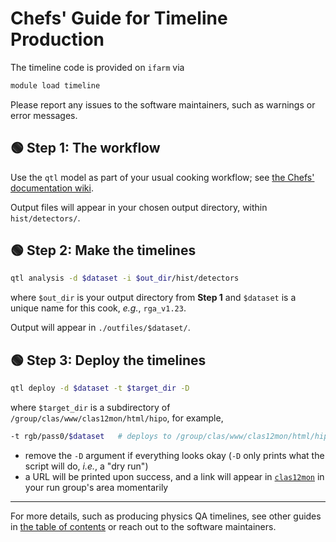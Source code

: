 # Chefs' Guide for Timeline Production

The timeline code is provided on `ifarm` via
```bash
module load timeline
```

Please report any issues to the software maintainers, such as warnings or error messages.

## :green_circle: Step 1: The workflow

Use the `qtl` model as part of your usual cooking workflow;
see [the Chefs' documentation wiki](https://clasweb.jlab.org/wiki/index.php/CLAS12_Chef_Documentation).

Output files will appear in your chosen output directory, within `hist/detectors/`.

## :green_circle: Step 2: Make the timelines

```bash
qtl analysis -d $dataset -i $out_dir/hist/detectors
```
where `$out_dir` is your output directory from **Step 1** and `$dataset` is a unique name for this cook, _e.g._, `rga_v1.23`.

Output will appear in `./outfiles/$dataset/`.

## :green_circle: Step 3: Deploy the timelines

```bash
qtl deploy -d $dataset -t $target_dir -D
```
where `$target_dir` is a subdirectory of `/group/clas/www/clas12mon/html/hipo`, for example,
```bash
-t rgb/pass0/$dataset   # deploys to /group/clas/www/clas12mon/html/hipo/rgb/pass0/$dataset/
```
- remove the `-D` argument if everything looks okay (`-D` only prints what the script will do, _i.e._, a "dry run")
- a URL will be printed upon success, and a link will appear in [`clas12mon`](https://clas12mon.jlab.org/) in your run group's area momentarily

---

For more details, such as producing physics QA timelines, see other guides in
[the table of contents](/README.md) or reach out to the software maintainers.
